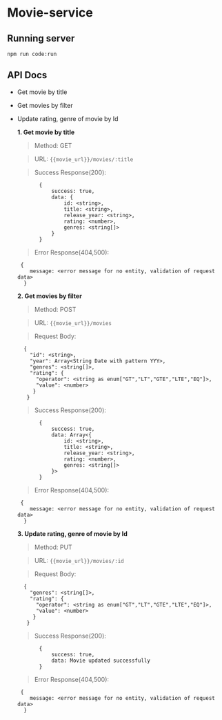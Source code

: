 # Movie-service


## Running server

  ```npm run code:run```


## API Docs


- Get movie by title
- Get movies by filter 
- Update rating, genre of movie by Id


   **1. Get movie by title** 

   > Method: GET

   > URL: ```{{movie_url}}/movies/:title```


   > Success Response(200):

   ```
          {
              success: true,
              data: {
                  id: <string>,
                  title: <string>,
                  release_year: <string>,
                  rating: <number>,
                  genres: <string[]>
              }
          }
   ```

   > Error Response(404,500):

   ```
    {
       message: <error message for no entity, validation of request data>
     }
   ```


   **2. Get movies by filter**

   > Method: POST

   > URL: ```{{movie_url}}/movies```

   > Request Body: 

   ```
     {
       "id": <string>,
       "year": Array<String Date with pattern YYY>,
       "genres": <string[]>,
       "rating": {
         "operator": <string as enum["GT","LT","GTE","LTE","EQ"]>,
         "value": <number>
        }
      } 
   ```

   > Success Response(200):

   ```
          {
              success: true,
              data: Array<{
                  id: <string>,
                  title: <string>,
                  release_year: <string>,
                  rating: <number>,
                  genres: <string[]>
              }>
          }
   ```

   > Error Response(404,500):

   ```
    {
       message: <error message for no entity, validation of request data>
     }
   ```


   **3. Update rating, genre of movie by Id**

   > Method: PUT

   > URL:  ```{{movie_url}}/movies/:id```

   > Request Body: 

   ```
     {
       "genres": <string[]>,
       "rating": {
         "operator": <string as enum["GT","LT","GTE","LTE","EQ"]>,
         "value": <number>
        }
      } 
   ```

   > Success Response(200):

   ```
          {
              success: true,
              data: Movie updated successfully
          }
   ```

   > Error Response(404,500):

   ```
    {
       message: <error message for no entity, validation of request data>
     }
   ```